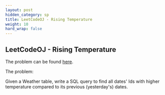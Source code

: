 ```yaml
---
layout: post
hidden_category: sp
title: LeetCodeOJ - Rising Temperature
weight: 10
hard_wrap: false
---
```


## LeetCodeOJ - Rising Temperature

The problem can be found [here](https://leetcode.com/problems/rising-temperature/).

The problem:

Given a Weather table, write a SQL query to find all dates' Ids with higher temperature compared to its previous (yesterday's) dates.

